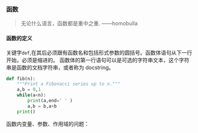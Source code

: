 ### 函数

> 无论什么语言，函数都是重中之重. ——homobulla

#### 函数的定义

关键字`def`,在其后必须跟有函数名和包括形式参数的圆括号。函数体语句从下一行开始，必须是缩进的。
函数体的第一行语句可以是可选的字符串文本，这个字符串是函数的文档字符串，或者称为 docstring。

```py
def fib(n):
    """Print a Fibonacci series up to n."""
    a,b = 0,1
    while(a<n):
        print(a,end=' ' )
        a,b = b,a+b
    print()
```

函数内变量、参数、作用域的问题：
